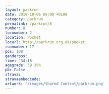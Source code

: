 ```yaml
---
layout: parkrun
date: 2018-10-06 09:00 +0100
category: parkrun
permalink: /parkrun/8
number: 8
locnumber: 2
location: Pocket
locurl: http://parkrun.org.uk/pocket
runnumber: 17
pos: 108
genderpos: 
time: '34:18'
agegrade: 39.36%
pb: False
strava: 
stravaembedcode:
artwork: '/images/Shared Content/parkrun.png'
---
```

